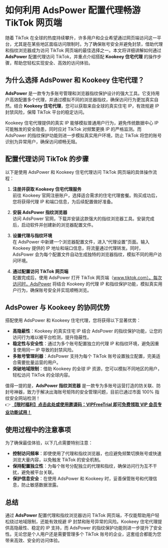 # 如何利用 AdsPower 配置代理畅游 TikTok 网页端

随着 TikTok 在全球的热度持续攀升，许多用户和企业希望通过网页端访问这一平台，尤其是在某些地区面临访问限制时。为了确保账号安全并避免封禁，借助代理和指纹浏览器成为访问 TikTok 网页端的最佳选择之一。本文将详细讲解如何通过 **AdsPower** 配置代理访问 TikTok，并重点介绍搭配 **Kookeey 住宅代理** 的操作步骤，帮助您轻松实现安全、高效的访问体验。

## 为什么选择 AdsPower 和 Kookeey 住宅代理？

**AdsPower** 是一款专为多账号管理和浏览器指纹保护设计的强大工具。它支持用户高效配置多个代理，并通过模拟不同的浏览器指纹，确保访问行为更加真实自然。结合 **Kookeey 住宅代理**，您可以获取来自全球的真实住宅 IP，有效规避 IP 封禁风险，保障 TikTok 平台的稳定访问。

Kookeey 住宅代理提供的真实 IP 能够模拟普通用户行为，避免传统数据中心 IP 可能触发的安全隐患，同时应对 TikTok 对频繁更换 IP 的严格监测。而 AdsPower 的指纹保护功能则进一步模拟真实用户环境，防止 TikTok 将您的账号识别为异常用户，确保访问顺畅无阻。

## 配置代理访问 TikTok 的步骤

以下是使用 AdsPower 和 Kookeey 住宅代理访问 TikTok 网页端的具体操作流程：

1. **注册并获取 Kookeey 住宅代理服务**  
   前往 Kookeey 官网注册账户，选择适合需求的住宅代理套餐。购买成功后，您将获得代理 IP 和端口信息，为后续配置做好准备。

2. **安装 AdsPower 指纹浏览器**  
   访问 AdsPower 官网，下载并安装这款强大的指纹浏览器工具。安装完成后，启动软件并创建新的浏览器配置文件。

3. **设置代理与指纹环境**  
   在 AdsPower 中新建一个浏览器配置文件，进入“代理设置”页面。输入 Kookeey 提供的 IP 地址和端口信息，将流量通过代理转发。同时，AdsPower 会为每个配置文件自动生成独特的浏览器指纹，模拟不同的用户访问环境。

4. **通过配置访问 TikTok 网页端**  
   配置完成后，使用 AdsPower 打开 TikTok 网页端（www.tiktok.com）。每次访问时，AdsPower 将结合 Kookeey 的代理 IP 和指纹保护功能，模拟真实用户行为，确保账号安全并实现顺畅浏览。

## AdsPower 与 Kookeey 的协同优势

搭配使用 AdsPower 和 Kookeey 住宅代理，您将获得以下显著优势：

- **高隐蔽性**：Kookeey 的真实住宅 IP 结合 AdsPower 的指纹保护功能，让您的访问行为难以被平台检测，提升隐蔽性。  
- **稳定性与安全性**：通过为多个账号配置独立的代理 IP 和指纹环境，避免因重复使用同一 IP 导致的封禁风险。  
- **多账号管理利器**：AdsPower 支持为每个 TikTok 账号设置独立配置，完美适合需要批量运营的用户。  
- **突破地域限制**：借助 Kookeey 的全球 IP 资源，您可以模拟不同地区的用户，轻松访问 TikTok 的全球内容。

值得一提的是，**AdsPower 指纹浏览器** 是一款专为多账号运营打造的防关联、防封号神器，致力于解决出海账号矩阵的安全管理问题，目前已通过市面 100% 指纹安全网站检测！  
👉 **[【限时福利】点击此处或使用邀请码：VIPFreeTrial 即可免费领取 VIP 会员专业功能试用！](https://bit.ly/adspower_free)**

## 使用过程中的注意事项

为了确保最佳体验，以下几点需要特别注意：

- **控制访问频率**：即使使用了代理和指纹浏览器，也应避免频繁切换账号或快速浏览大量内容，以免触发 TikTok 的安全机制。  
- **保持配置独立性**：为每个账号分配独立的代理和指纹，确保访问行为互不干扰，避免被平台关联。  
- **保护信息安全**：在使用 AdsPower 和 Kookeey 时，妥善保管账号和代理信息，防止敏感数据泄露。

## 总结

通过 **AdsPower** 配置代理和指纹浏览器访问 TikTok 网页端，不仅能帮助用户轻松绕过地域限制，还能有效规避 IP 封禁和账号异常的风险。Kookeey 住宅代理提供高隐蔽性、稳定的 IP 支持，而 AdsPower 的指纹保护功能则进一步提升了安全性。无论您是个人用户还是需要管理多个 TikTok 账号的企业，这套组合都能为您带来高效、安全的访问体验。